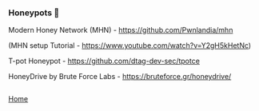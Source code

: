### Honeypots 🍯

Modern Honey Network (MHN) - https://github.com/Pwnlandia/mhn

(MHN setup Tutorial - https://www.youtube.com/watch?v=Y2gH5kHetNc)

T-pot Honeypot - https://github.com/dtag-dev-sec/tpotce

HoneyDrive by Brute Force Labs - https://bruteforce.gr/honeydrive/

```

```
[Home](https://github.com/WilliamThomas-sec/Opensource-tools/blob/master/README.md)
